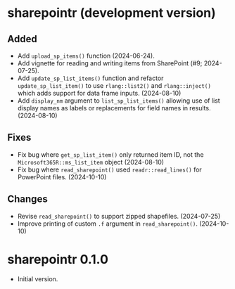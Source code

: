 # sharepointr (development version)

## Added

* Add `upload_sp_items()` function (2024-06-24).
* Add vignette for reading and writing items from SharePoint (#9; 2024-07-25).
* Add `update_sp_list_items()` function and refactor `update_sp_list_item()` to use `rlang::list2()` and `rlang::inject()` which adds support for data frame inputs. (2024-08-10)
* Add `display_nm` argument to `list_sp_list_items()` allowing use of list display names as labels or replacements for field names in results. (2024-08-10)

## Fixes

* Fix bug where `get_sp_list_item()` only returned item ID, not the `Microsoft365R::ms_list_item` object (2024-08-10)
* Fix bug where `read_sharepoint()` used `readr::read_lines()` for PowerPoint files. (2024-10-10)

## Changes

* Revise `read_sharepoint()` to support zipped shapefiles. (2024-07-25)
* Improve printing of custom `.f` argument in `read_sharepoint()`. (2024-10-10)

# sharepointr 0.1.0

* Initial version.
